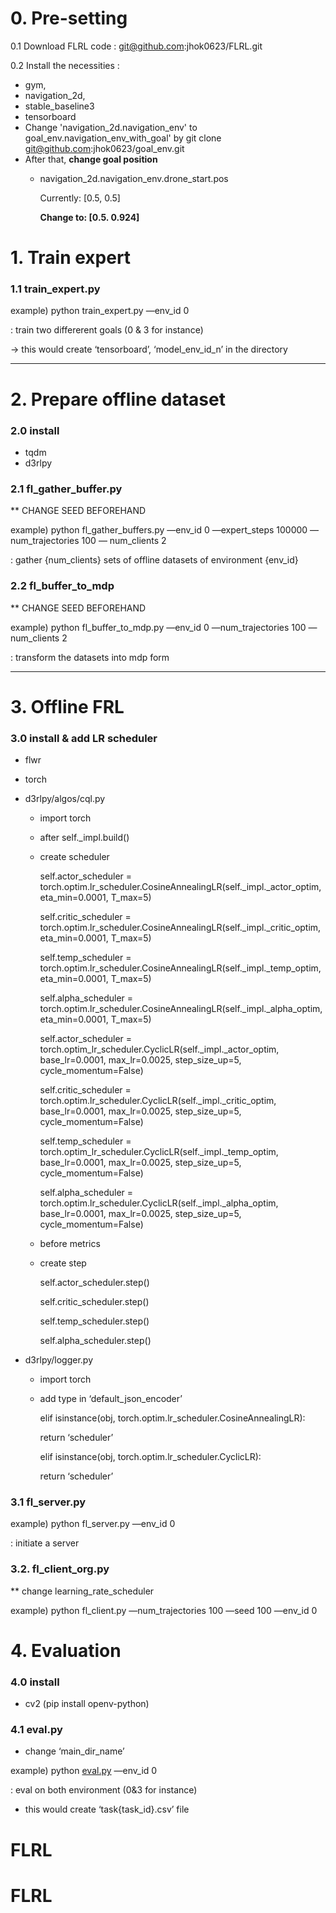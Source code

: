 # 0. Pre-setting

0.1 Download FLRL code : [git@github.com](mailto:git@github.com):jhok0623/FLRL.git

0.2 Install the necessities :

- gym,
- navigation_2d,
- stable_baseline3
- tensorboard
- Change 'navigation_2d.navigation_env' to goal_env.navigation_env_with_goal' by git clone git@github.com:jhok0623/goal_env.git
- After that, **change goal position**
    - navigation_2d.navigation_env.drone_start.pos
        
        Currently: [0.5, 0.5]
        
        **Change to: [0.5. 0.924]**
        

# 1. Train expert

### 1.1 train_expert.py

example) python train_expert.py —env_id 0

: train two differerent goals (0 & 3 for instance)

→ this would create ‘tensorboard’, ‘model_env_id_n’ in the directory

_______________________________________________

# 2. Prepare offline dataset

### 2.0 install

- tqdm
- d3rlpy

### 2.1 fl_gather_buffer.py

** CHANGE SEED BEFOREHAND

example) python fl_gather_buffers.py —env_id 0 —expert_steps 100000 —num_trajectories 100 — num_clients 2

: gather {num_clients} sets of offline datasets of environment {env_id} 

### 2.2 fl_buffer_to_mdp

** CHANGE SEED BEFOREHAND

example) python fl_buffer_to_mdp.py —env_id 0 —num_trajectories 100 —num_clients 2

: transform the datasets into mdp form

_________________________________________________

# 3. Offline FRL

### 3.0 install & add LR scheduler

- flwr
- torch
- d3rlpy/algos/cql.py
    - import torch
    - after self._impl.build()
    - create scheduler
        
        self.actor_scheduler = torch.optim.lr_scheduler.CosineAnnealingLR(self._impl._actor_optim, eta_min=0.0001, T_max=5)
        
        self.critic_scheduler = torch.optim.lr_scheduler.CosineAnnealingLR(self._impl._critic_optim, eta_min=0.0001, T_max=5)
        
        self.temp_scheduler = torch.optim.lr_scheduler.CosineAnnealingLR(self._impl._temp_optim, eta_min=0.0001, T_max=5)
        
        self.alpha_scheduler = torch.optim.lr_scheduler.CosineAnnealingLR(self._impl._alpha_optim, eta_min=0.0001, T_max=5)
        
        self.actor_scheduler = torch.optim_lr_scheduler.CyclicLR(self._impl._actor_optim, base_lr=0.0001, max_lr=0.0025, step_size_up=5, cycle_momentum=False)
        
        self.critic_scheduler = torch.optim.lr_scheduler.CyclicLR(self._impl._critic_optim, base_lr=0.0001, max_lr=0.0025, step_size_up=5, cycle_momentum=False)
        
        self.temp_scheduler = torch.optim_lr_scheduler.CyclicLR(self._impl._temp_optim, base_lr=0.0001, max_lr=0.0025, step_size_up=5, cycle_momentum=False)
        
        self.alpha_scheduler = torch.optim.lr_scheduler.CyclicLR(self._impl._alpha_optim, base_lr=0.0001, max_lr=0.0025, step_size_up=5, cycle_momentum=False)
        
    - before metrics
    - create step
        
        self.actor_scheduler.step()
        
        self.critic_scheduler.step()
        
        self.temp_scheduler.step()
        
        self.alpha_scheduler.step()
        
- d3rlpy/logger.py
    - import torch
    - add type in ‘default_json_encoder’
        
        elif isinstance(obj, torch.optim.lr_scheduler.CosineAnnealingLR):
        
        return ‘scheduler’
        
        elif isinstance(obj, torch.optim.lr_scheduler.CyclicLR):
        
        return ‘scheduler’
        

### 3.1 fl_server.py

example) python fl_server.py —env_id 0

: initiate a server

### 3.2. fl_client_org.py

** change learning_rate_scheduler

example) python fl_client.py —num_trajectories 100 —seed 100 —env_id 0

# 4. Evaluation

### 4.0 install

- cv2 (pip install openv-python)

### 4.1 eval.py

- change ‘main_dir_name’

example) python [eval.py](http://eval.py) —env_id 0

: eval on both environment (0&3 for instance)

- this would create ‘task{task_id}.csv’ file
# FLRL
# FLRL
